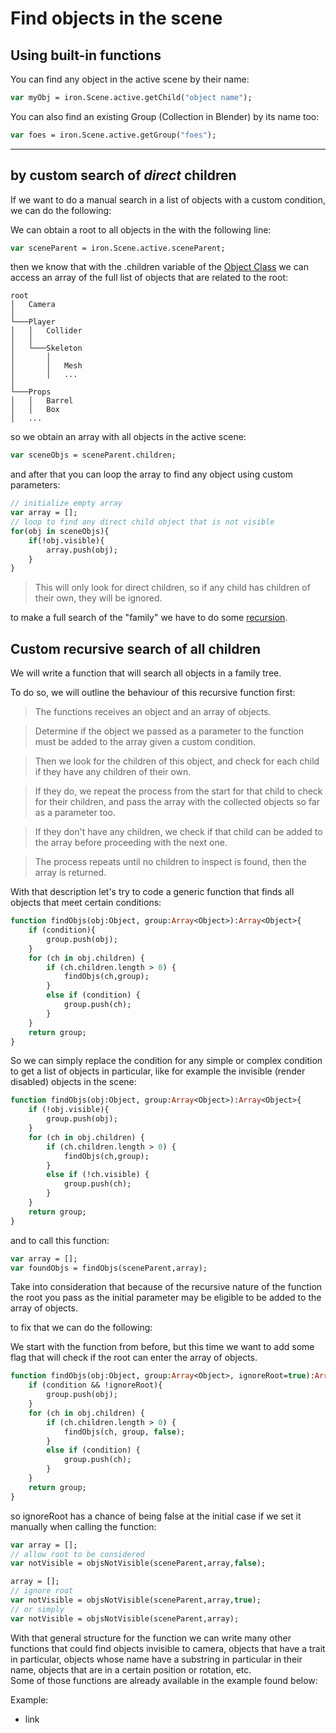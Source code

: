 # Find objects in the scene

## Using built-in functions

You can find any object in the active scene by their name:

```haxe
var myObj = iron.Scene.active.getChild("object name");
```

You can also find an existing Group (Collection in Blender) by its name too:

```haxe
var foes = iron.Scene.active.getGroup("foes");
```

---

## by custom search of _direct_ children

If we want to do a manual search in a list of objects with a custom condition, we can do the following:

We can obtain a root to all objects in the with the following line:

```haxe
var sceneParent = iron.Scene.active.sceneParent;
```

then we know that with the .children variable of the [Object Class](https://armory3d.org/manual/api/iron/object/Object.html) we can access an array of the full list of objects that are related to the root:   
```
root
│   Camera
│
└───Player
│   │   Collider
│   │
│   └───Skeleton
│       │   
│       │   Mesh
│       │   ...
│   
└───Props
│   │   Barrel
│   │   Box
│   ...
```
so we obtain an array with all objects in the active scene:
```haxe
var sceneObjs = sceneParent.children;
```
and after that you can loop the array to find any object using custom parameters:
```haxe
// initialize empty array
var array = [];
// loop to find any direct child object that is not visible
for(obj in sceneObjs){
    if(!obj.visible){
        array.push(obj);
    }
}
```
> This will only look for direct children, so if any child has children of their own, they will be ignored.

to make a full search of the "family" we have to do some [recursion](https://en.wikipedia.org/wiki/Recursion_(computer_science)).

## Custom recursive search of all children

We will write a function that will search all objects in a family tree.   

To do so, we will outline the behaviour of this recursive function first:  

> The functions receives an object and an array of objects.

> Determine if the object we passed as a parameter to the function must be added to the array given a custom condition.

> Then we look for the children of this object, and check for each child if they have any children of their own.   

>If they do, we repeat the process from the start for that child to check for their children, and pass the array with the collected objects so far as a parameter too.   

> If they don't have any children, we check if that child can be added to the array before proceeding with the next one. 

> The process repeats until no children to inspect is found, then the array is returned.

With that description let's try to code a generic function that finds all objects that meet certain conditions:

```haxe
function findObjs(obj:Object, group:Array<Object>):Array<Object>{
    if (condition){
        group.push(obj);
    }
    for (ch in obj.children) {
        if (ch.children.length > 0) {
            findObjs(ch,group);
        }
        else if (condition) {
            group.push(ch);
        }	
    }
    return group;
}
```

So we can simply replace the condition for any simple or complex condition to get a list of objects in particular, like for example the invisible (render disabled) objects in the scene:

```haxe
function findObjs(obj:Object, group:Array<Object>):Array<Object>{
    if (!obj.visible){
        group.push(obj);
    }
    for (ch in obj.children) {
        if (ch.children.length > 0) {
            findObjs(ch,group);
        }
        else if (!ch.visible) {
            group.push(ch);
        }	
    }
    return group;
}
```

and to call this function:

```haxe
var array = [];
var foundObjs = findObjs(sceneParent,array);
```

Take into consideration that because of the recursive nature of the function the root you pass as the initial parameter may be eligible to be added to the array of objects.

to fix that we can do the following:

We start with the function from before, but this time we want to add some flag that will check if the root can enter the array of objects.

```haxe
function findObjs(obj:Object, group:Array<Object>, ignoreRoot=true):Array<Object>{
    if (condition && !ignoreRoot){
        group.push(obj);
    } 
    for (ch in obj.children) {
        if (ch.children.length > 0) {
            findObjs(ch, group, false);
        }
        else if (condition) {
            group.push(ch);
        }
    }
    return group;
}
```

so ignoreRoot has a chance of being false at the initial case if we set it manually when calling the function:

```haxe
var array = [];
// allow root to be considered
var notVisible = objsNotVisible(sceneParent,array,false);

array = [];
// ignore root
var notVisible = objsNotVisible(sceneParent,array,true);
// or simply
var notVisible = objsNotVisible(sceneParent,array);
```

With that general structure for the function we can write many other functions that could find objects invisible to camera, objects that have a trait in particular, objects whose name have a substring in particular in their name, objects that are in a certain position or rotation, etc.   
Some of those functions are already available in the example found below:

Example:
- link
